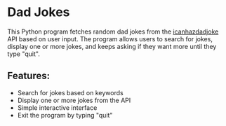 # Dad Jokes 

This Python program fetches random dad jokes from the [icanhazdadjoke](https://icanhazdadjoke.com) API based on user input. The program allows users to search for jokes, display one or more jokes, and keeps asking if they want more until they type "quit".

## Features:
- Search for jokes based on keywords
- Display one or more jokes from the API
- Simple interactive interface
- Exit the program by typing "quit"

